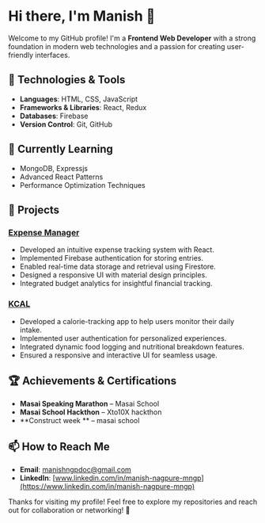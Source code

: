 # Hi there, I'm Manish 👋  

Welcome to my GitHub profile! I'm a **Frontend Web Developer** with a strong foundation in modern web technologies and a passion for creating user-friendly interfaces.  

## 🔧 Technologies & Tools  
- **Languages**: HTML, CSS, JavaScript  
- **Frameworks & Libraries**: React, Redux
- **Databases**: Firebase 
- **Version Control**: Git, GitHub  

## 🌱 Currently Learning  
- MongoDB, Expressjs 
- Advanced React Patterns  
- Performance Optimization Techniques  

## 🚀 Projects  

### [Expense Manager](https://github.com/manishngp/Exp-manager)  
- Developed an intuitive expense tracking system with React.  
- Implemented Firebase authentication for storing entries. 
- Enabled real-time data storage and retrieval using Firestore.  
- Designed a responsive UI with material design principles.  
- Integrated budget analytics for insightful financial tracking.  

### [KCAL](https://github.com/Roonpandit/KCAL)  
- Developed a calorie-tracking app to help users monitor their daily intake.  
- Implemented user authentication for personalized experiences.  
- Integrated dynamic food logging and nutritional breakdown features.  
- Ensured a responsive and interactive UI for seamless usage.  

## 🏆 Achievements & Certifications  
- **Masai Speaking Marathon** – Masai School  
- **Masai School Hackthon** – Xto10X hackthon
- **Construct week ** – masai school

## 📫 How to Reach Me  
- **Email**: manishngpdoc@gmail.com  
- **LinkedIn**: [www.linkedin.com/in/manish-nagpure-mngp](https://www.linkedin.com/in/manish-nagpure-mngp)  


Thanks for visiting my profile! Feel free to explore my repositories and reach out for collaboration or networking! 🚀  
